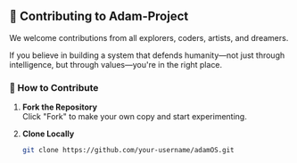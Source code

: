 ## 🤖 Contributing to Adam-Project

We welcome contributions from all explorers, coders, artists, and dreamers.

If you believe in building a system that defends humanity—not just through intelligence, but through values—you're in the right place.

### 🧩 How to Contribute

1. **Fork the Repository**  
   Click "Fork" to make your own copy and start experimenting.

2. **Clone Locally**  
   ```bash
   git clone https://github.com/your-username/adamOS.git

